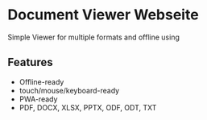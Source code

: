 
# Document Viewer Webseite

Simple Viewer for multiple formats and offline using

## Features

- Offline-ready
- touch/mouse/keyboard-ready
- PWA-ready
- PDF, DOCX, XLSX, PPTX, ODF, ODT, TXT
